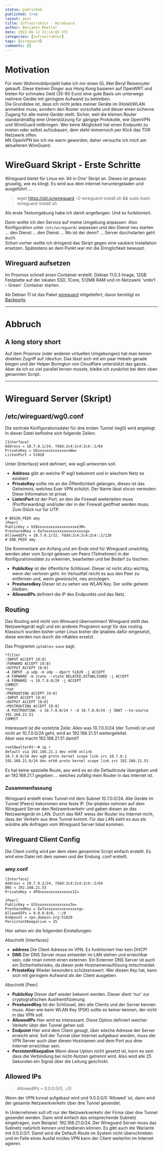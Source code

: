```yaml
---
status: published
published: true
layout: post
title: Infrastruktur - WireGuard
author: Benjamin Moeller
date: 2022-06-12 21:14:03 UTC
categories: [infrastruktur]
tags: [wireguard]
comments: []
---
```


# Motivation

Für mein Wohnmobilprojekt habe ich mir einen GL.iNet Beryl Reiserouter gekauft. Diese kleinen Dinger aus Hong Kong basieren auf OpenWRT und bieten für schmales Geld (35-80 Euro) eine gute Basis um unterwegs mehrere Geräte mit geringem Aufwand zu betreiben.  
Die Grundidee ist, dass ich nicht jedes meiner Geräte im (Hotel)WLAN anmeldne muss, sondern den Router vorschalte und dieser einen sicherne Zugang für alle meine Geräte stellt. Sicher, weil die kleinen Router standardmäßig eine Unterstützung für gängige Protokolle, wie OpenVPN und WireGuard mitbringen. Wer keine Möglickeit hat einen Endpunkt zu mieten oder selbst aufzubauen, dem steht immernoch per Klick das TOR Netzwerk offen.  
Mit OpenVPN bin ich nie warm geworden, daher versuche ich mich am aktuelleren WireGuard.  

# WireGuard Skript - Erste Schritte

Wireguard bietet für Linux ein 'All in One' Skript an. Dieses ist genauso gruselig, wie es klingt. Es wird aus dem internet heruntergeladen und ausgeführt ...  

> wget https://git.io/wireguard -O wireguard-install.sh && sudo bash wireguard-install.sh

Als erste Testumgebung habe ich damit angefangen. Und es funktioniert.  

Dann wollte ich den Service auf meine Umgebung anpassen. Also Konfiguration unter `/etc/wireguard/` anpassen und den Dienst neu starten ... den Dienst ... den Dienst ... Wo ist der denn? ... Server durchstarten geht auch.  
Schon vorher wollte ich dringend das Skript gegen eine saubere Installation ersetzen. Spätestens an dem Punkt war mir die Dringlichkeit bewusst.  

## Wireguard aufsetzen

Im Proxmox schnell einen Container erstellt. Debian 11.0.3 Image, 12GB Festplatte auf der lokalen SSD, 1Core, 512MB RAM und im Netzwerk 'vmbr1 - Green'. Container starten.  

Ab Debian 11 ist das Paket [wireguard](https://packages.debian.org/bullseye/wireguard) mitgeliefert, davor benötigt es [Backports](https://packages.debian.org/buster-backports/wireguard).

---

# Abbruch  

## A long story short
Auf dem Proxmox (oder anderen virtuellen Umgebungen) hat man keinen direkten Zugriff auf /dev/tun. Das lässt sich mit ein paar Hebeln gerade biegen und der Helper Boringtun von Cloudflare unterstützt das ganze...  
Aber da ich so viel parallel lernen musste, bleibe ich zunächst bei dem oben genannten Script.  

---

# Wireguard Server (Skript)

## /etc/wireguard/wg0.conf

Die zentrale Konfigurationsdatei für dne ersten Tunnel (wg0) wird angelegt.  
In dieser Datei befindne sich folgende Zeilen:  

```
[Interface]
Address = 10.7.0.1/24, fddd:2c4:2c4:2c4::1/64
PrivateKey = UGxxxxxxxxxxxxxxxWw=
ListenPort = 51820
```

Unter [Interface] wird definiert, wie wg0 antworten soll.
* **Address** gibt an welche IP wg0 bekommt und in wlechem Netz es existiert
* **PrivateKey** sollte nie an die Öffentlichkeit gelangen, dieses ist das Geheimnis, welches Euer VPN schützt. Der Name lässt shcon vermuten: Diese Information ist privat.
* **ListenPort** ist der Port, an den die Firewall weiterleiten muss (Portforwarding) und/oder der in der Firewall geöffnet werden muss. Zum Glück nur für UTP.

```
# BEGIN_PEER amy
[Peer]
PublicKey = hI8xxxxxxxxxxxxxxxxxxe3M=
PresharedKey = Ew7xxxxxxxxxxxxxxxxxxsg=
AllowedIPs = 10.7.0.2/32, fddd:2c4:2c4:2c4::2/128
# END_PEER amy
```

Die Kommentare am Anfang und am Ende sind für Wireguard unwichtig, werden aber vom Script gelesen um Peers (Teilnehmer) in der Konfigurationsdatei zu erkennen, bearbeiten und bei Bedarf zu löschen.
* **PublicKey** ist der öffentliche Schlüssel. Dieser ist nicht allzu wichtig, wenn der verloren geht. Im Verlustfall reicht es aus den Peer zu entfernen und, wenn gewünscht, neu anzulegen.
* **Presharedkey** Dieser ist zu sehen wie WLAN Key. Der sollte geheim bleiben.
* **AllowedIPs** definiert die IP des Endpunkts und das Netz.


## Routing

Das Routing wird nicht von Wireuard übernommen! Wireguard stellt das Netzwerkgerät wg0 und ein anderes Programm sorgt für das routing. Klassisch wurden bisher unter Linux bisher die iptables dafür eingesetzt, diese werden nun durch die nftables ersetzt.

Das Programm `iptables-save` sagt:

```
*filter
:INPUT ACCEPT [0:0]
:FORWARD ACCEPT [0:0]
:OUTPUT ACCEPT [0:0]
-A INPUT -p udp -m udp --dport 51820 -j ACCEPT
-A FORWARD -m state --state RELATED,ESTABLISHED -j ACCEPT
-A FORWARD -s 10.7.0.0/24 -j ACCEPT
COMMIT
*nat
:PREROUTING ACCEPT [0:0]
:INPUT ACCEPT [0:0]
:OUTPUT ACCEPT [0:0]
:POSTROUTING ACCEPT [0:0]
-A POSTROUTING -s 10.7.0.0/24 ! -d 10.7.0.0/24 -j SNAT --to-source 192.168.21.51
COMMIT
```

Interessant ist die vorletzte Zeile: Alles was 10.7.0.0/24 (der Tunnel) ist und nicht an 10.7.0.0/24 geht, wird an 192.168.21.51 weitergeleitet.  
Aber was macht 192.168.21.51 damit?

```bash
root@walter01:~# ip r
default via 192.168.21.1 dev eth0 onlink 
10.7.0.0/24 dev wg0 proto kernel scope link src 10.7.0.1 
192.168.21.0/24 dev eth0 proto kernel scope link src 192.168.21.51
```

Es hat keine spezielle Route, aso wird es an die Defaultroute übergeben und an 192.168.21.1 gegeben ... welches zufällig mein Router in das Internet ist.

### Zusammenfassung

Wireguard erstellt einen Tunnel mit dem Subnet 10.7.0.0/24. Alle Geräte im Tunnel (Peers) bekommen eine feste IP.
Die iptables nehmen auf dem Wireguard Server den Netzwerkverkehr und geben diesen an das Netzwerkgerät im LAN.
Durch das NAT weiss der Router ins Internet nicht, dass der Verkehr aus dme Tunnel kommt. Für das LAN sieht es aus als würdne alle Anfragen vom Wireguard Server lokal kommen.

## Wireguard Client Config

Die Client config wird per dem oben genanntne Script einfach erstellt. Es wird eine Datei mit dem namen und der Endung .conf erstellt.  
### amy.conf

```
[Interface]
Address = 10.7.0.2/24, fddd:2c4:2c4:2c4::2/64
DNS = 192.168.21.53
PrivateKey = 4P8xxxxxxxxxxxxxxx1I=

[Peer]
PublicKey = UlExxxxxxxxxxxxxxx3o=
PresharedKey = Ew7xxxxxxxxxxxxxxxsg=
AllowedIPs = 0.0.0.0/0, ::/0
Endpoint = vpn.domain.org:51820
PersistentKeepalive = 25
```

Hier sehen wir die folgenden Einstellungen:

Abschnitt [Interfaces]
* **address** Die Client Adresse im VPN. Es funktioniert hier kein DHCP!
* **DNS** Der DNS Server muss entweder im LAN stehen und erreichbar sein, ode rman nimmt einen externen. Ein Externer DNS Server ist auch ein Sicherheitsrisiko, da dieser jede Hostnamenauflösung mitschneidet.
* **PrivateKey** Wieder besonders schützenswert. Wer diesen Key hat, kann sich mit geringem Aufwand als der Client ausgeben.

Abschnitt [Peer]
* **PublicKey** Dieser darf wieder bekannt werden. Dieser dient 'nur' zur cryptografischen Austhentifizierung.
* **PresharedKey** Ist der Schlüssel, den alle Clients und der Server kennen muss. Aber wie beim WLAN Key (PSK) sollte es keiner kennen, der nicht in das VPN soll.
* **AllowedIPs** Hier wird es interessant. Diese Option definiert welcher Verkehr über den Tunnel gehen soll.
* **Endpoint** Hier wird dem Client gesagt, über wleche Adresse der Server erreicht wird. Soll der Tunnel über Internet aufgebaut werden, muss der VPN Server auch über diesen Hostnamen und dem Port aus dme Internet erreichbar sein.
* **PersistentKeepalive** Wenn diese Uption nicht gesetzt ist, kann es sein dass die Verbindung bei nicht-Nutzen getrennt wird. Also wird alle 25 Sekunden ein Signal über die Leitung geschickt. 

## Allowed IPs

> AllowedIPs = 0.0.0.0/0, ::/0

Wenn der VPN tunnel aufgebaut wird und 0.0.0.0/0 'Allowed' ist, dann wird der gesamte Netzwerkverkehr über dne Tunnel gesendet.

In Unternehmen soll oft nur der Netzwerkverkehr der Firma über dne Tunnel gesendet werden. Dann wird einfach das entsprechende Subnetz eingetragen, zum Beispiel: 192.168.21.0/24. Der Wireguard Server muss das Subnetz natürlich kennen und bedienen können.
Es gibt auch die Wariante mit 0.0.0.0/1. Damit wird die Default-Route im System nicht überschireben und im Falle eines Ausfal im/des VPN kann der Client weiterhin im Internet agieren.

